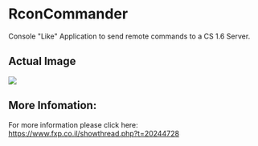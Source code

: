 # RconCommander
Console "Like" Application to send remote commands to a CS 1.6 Server.

## Actual Image
<img src="https://i.imagesup.co/images2/7544e6ededf0e1bc4bd7ac531ea18ba98e846def.gif"/>

## More Infomation:
For more information please click here: https://www.fxp.co.il/showthread.php?t=20244728
